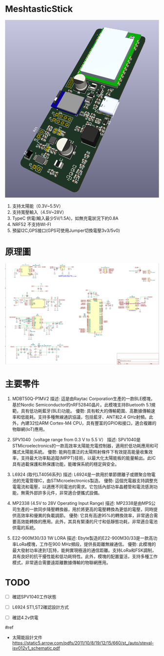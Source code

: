 # MeshtasticStick

![image](./doc/ver13d.png)
1. 支持太陽能（0.3V~5.5V）
2. 支持寬壓輸入（4.5V~28V）
3. TypeC 供電(輸入最少5V/1.5A)，如無充電狀況下約0.8A
4. NRF52 不支持WI-FI
5. 預留I2C,GPS接口(GPS可使用Jumper切換電壓3v3/5v0)

# 原理圖
![image](./doc/ver1sch.png)

# 主要零件
1. MDBT50Q-P1MV2
描述: 這是由Raytac Corporation生產的一款BLE模塊，基於Nordic Semiconductor的nRF52840晶片。此模塊支持Bluetooth 5.1規範，具有低功耗藍牙(BLE)功能。
優勢: 具有較大的傳輸範圍、高數據傳輸速率和低能耗。支持多種無線通訊協議，包括藍牙、ANT和2.4 GHz射頻。此外，內建32位ARM Cortex-M4 CPU，具有豐富的GPIO和接口，適合複雜的物聯網(IoT)應用。

2. SPV1040（voltage range from 0.3 V to 5.5 V）
描述: SPV1040是STMicroelectronics的一款高效率太陽能充電控制器，適用於低功耗應用和可攜式太陽能系統。
優勢: 能夠在廣泛的太陽照射條件下有效提高能量收集效率，支持最大功率點追蹤(MPPT)技術，以最大化太陽能板的能量輸出。此IC具有過載保護和熱保護功能，能確保系統的穩定與安全。

3. L6924 (取代LT4056系列)
描述: L6924是一款用於單節鋰離子或鋰聚合物電池的充電管理IC，由STMicroelectronics製造。
優勢: 這個充電器支持調整充電電流和電壓，以適應不同電池的需求。它包括內部功率晶體管和電流感測功能，無需外部許多元件，非常適合便攜式設備。

4. MP2338 (4.5V to 28V Operating Input Range)
描述: MP2338是由MPS公司生產的一款同步降壓轉換器，用於將更高的電壓轉換為更低的電壓，同時提供高效率和優異的負載調節。
優勢: 它具有高達95%的轉換效率，非常適合需要高效能轉換的應用。此外，其具有緊湊的尺寸和低靜態功耗，非常適合電池供電的系統。

5. E22-900M30/33 1W LORA
描述: Ebyte製造的E22-900M30/33是一款高功率LoRa模塊，工作在900 MHz頻段，提供長距離無線通信。
優勢: 此模塊的最大發射功率達到1瓦特，能夠實現極遠的通信距離。支持LoRa和FSK調制，具有良好的抗干擾性能和低功耗特性。此外，模塊的配置靈活，支持多種工作模式，非常適合需要遠距離數據傳輸的物聯網應用。

# TODO
- [ ] 確認SPV1040工作狀態
- [ ] L6924 ST1,ST2確認設計方式
- [ ] 確認4.2v供電


#ref

- 太陽能設計文件
https://static5.arrow.com/pdfs/2011/10/8/19/12/15/660/st_/auto/steval-isv012v1_schematic.pdf